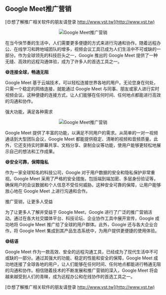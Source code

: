 ## **Google Meet推广营销**

[😍想了解推广相关软件的朋友请登录 http://www.vst.tw](http://www.vst.tw)

 <center><img src="https://vst.tw/MP4/tuiguang/png/6.png" alt="Google Meet推广营销"></center>

在当今快节奏的生活中，人们需要更多便捷的方式来进行沟通和协作。随着远程办公、在线学习和跨地域团队的增多，视频会议工具已成为人们生活中不可或缺的一部分。作为全球领先的科技巨头之一，Google 推出的 Google Meet 提供了一种无缝、高效的远程沟通体验，成为了许多人的首选工具之一。

**😄连接全球，畅通无阻**

Google Meet 基于云端技术，可以轻松连接世界各地的用户。无论您身在何处，只需一个稳定的网络连接，就能通过 Google Meet 与同事、朋友或家人进行实时视频会议。这种便捷的连接方式，让人们能够在任何时间、任何地点都能进行高效的沟通和协作。

强大功能，满足各种需求

 <center><img src="https://vst.tw/MP4/tuiguang/png/6.png" alt="Google Meet推广营销"></center>

Google Meet 提供了丰富的功能，以满足不同用户的需求。从简单的一对一视频通话到大型团队会议，Google Meet 都能提供稳定、清晰的视频和音频质量。此外，它还支持实时屏幕共享、文档分享、录制会议等功能，使用户能够更轻松地展示自己的想法和工作成果。

**😄安全可靠，保障隐私**

作为一家全球知名的科技公司，Google 对于用户数据的安全和隐私保护非常重视。Google Meet 采用了严格的安全措施，包括端到端加密、多层身份验证等，确保用户的会议数据和个人信息不受任何威胁。这种安全可靠的保障，让用户能够放心地在 Google Meet 上进行沟通和合作。

推广营销，让更多人受益

为了让更多人了解并受益于 Google Meet，Google 进行了广泛的推广营销活动。通过在各大社交媒体平台、科技论坛、企业协作工具中展开宣传，Google 成功地将 Google Meet 推广给了全球的用户群体。此外，Google 还与各大企业合作，将 Google Meet 集成到其产品生态系统中，为用户提供更便捷的使用体验。

**😄结语**

Google Meet 作为一款高效、安全的远程沟通工具，已经成为了现代生活中不可或缺的一部分。通过其强大的功能、稳定的性能和安全的保障，Google Meet 成功地连接了全球各地的用户，让人们能够在任何时间、任何地点都能进行畅通无阻的沟通和协作。相信随着技术的不断发展和推广营销的深入，Google Meet 将会越来越受到人们的青睐，成为远程办公和在线协作的首选工具之一。

[😍想了解推广相关软件的朋友请登录 http://www.vst.tw](http://www.vst.tw)



